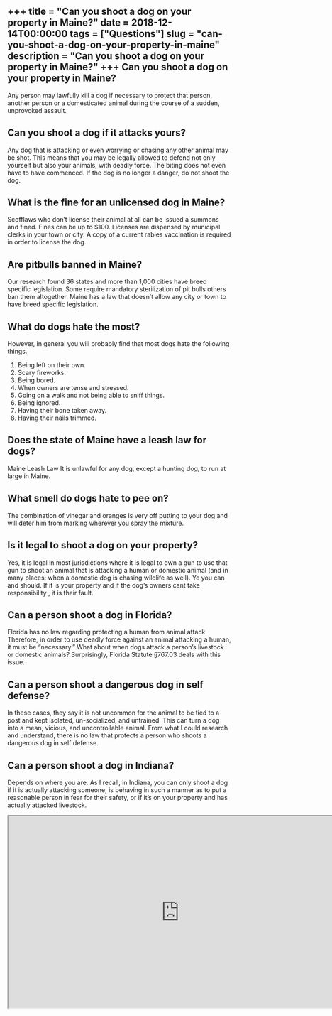 +++
title = "Can you shoot a dog on your property in Maine?"
date = 2018-12-14T00:00:00
tags = ["Questions"]
slug = "can-you-shoot-a-dog-on-your-property-in-maine"
description = "Can you shoot a dog on your property in Maine?"
+++
Can you shoot a dog on your property in Maine?
----------------------------------------------

Any person may lawfully kill a dog if necessary to protect that person, another person or a domesticated animal during the course of a sudden, unprovoked assault.

Can you shoot a dog if it attacks yours?
----------------------------------------

Any dog that is attacking or even worrying or chasing any other animal may be shot. This means that you may be legally allowed to defend not only yourself but also your animals, with deadly force. The biting does not even have to have commenced. If the dog is no longer a danger, do not shoot the dog.

What is the fine for an unlicensed dog in Maine?
------------------------------------------------

Scofflaws who don’t license their animal at all can be issued a summons and fined. Fines can be up to $100. Licenses are dispensed by municipal clerks in your town or city. A copy of a current rabies vaccination is required in order to license the dog.

Are pitbulls banned in Maine?
-----------------------------

Our research found 36 states and more than 1,000 cities have breed specific legislation. Some require mandatory sterilization of pit bulls others ban them altogether. Maine has a law that doesn’t allow any city or town to have breed specific legislation.

What do dogs hate the most?
---------------------------

However, in general you will probably find that most dogs hate the following things.

1. Being left on their own.
2. Scary fireworks.
3. Being bored.
4. When owners are tense and stressed.
5. Going on a walk and not being able to sniff things.
6. Being ignored.
7. Having their bone taken away.
8. Having their nails trimmed.

Does the state of Maine have a leash law for dogs?
--------------------------------------------------

Maine Leash Law It is unlawful for any dog, except a hunting dog, to run at large in Maine.

What smell do dogs hate to pee on?
----------------------------------

The combination of vinegar and oranges is very off putting to your dog and will deter him from marking wherever you spray the mixture.

Is it legal to shoot a dog on your property?
--------------------------------------------

Yes, it is legal in most jurisdictions where it is legal to own a gun to use that gun to shoot an animal that is attacking a human or domestic animal (and in many places: when a domestic dog is chasing wildlife as well). Ye you can and should. If it is your property and if the dog’s owners cant take responsibility , it is their fault.

Can a person shoot a dog in Florida?
------------------------------------

Florida has no law regarding protecting a human from animal attack. Therefore, in order to use deadly force against an animal attacking a human, it must be “necessary.” What about when dogs attack a person’s livestock or domestic animals? Surprisingly, Florida Statute §767.03 deals with this issue.

Can a person shoot a dangerous dog in self defense?
---------------------------------------------------

In these cases, they say it is not uncommon for the animal to be tied to a post and kept isolated, un-socialized, and untrained. This can turn a dog into a mean, vicious, and uncontrollable animal. From what I could research and understand, there is no law that protects a person who shoots a dangerous dog in self defense.

Can a person shoot a dog in Indiana?
------------------------------------

Depends on where you are. As I recall, in Indiana, you can only shoot a dog if it is actually attacking someone, is behaving in such a manner as to put a reasonable person in fear for their safety, or if it’s on your property and has actually attacked livestock.

<iframe allow="accelerometer; autoplay; clipboard-write; encrypted-media; gyroscope; picture-in-picture" allowfullscreen="" class="__youtube_prefs__  epyt-is-override  no-lazyload" data-no-lazy="1" data-origheight="433" data-origwidth="770" data-skipgform_ajax_framebjll="" height="433" id="_ytid_71594" loading="lazy" src="https://www.youtube.com/embed/ljpJCueT6nU?enablejsapi=1&autoplay=0&cc_load_policy=0&cc_lang_pref=&iv_load_policy=1&loop=0&modestbranding=0&rel=1&fs=1&playsinline=0&autohide=2&theme=dark&color=red&controls=1&" title="YouTube player" width="770"></iframe>